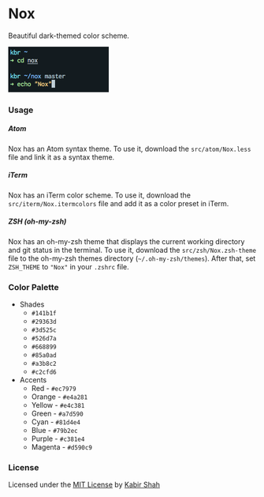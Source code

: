 # Nox

Beautiful dark-themed color scheme.

![Nox](https://github.com/kbrsh/nox/raw/master/img/Nox.png)

### Usage

##### Atom

Nox has an Atom syntax theme. To use it, download the `src/atom/Nox.less` file and link it as a syntax theme.

##### iTerm

Nox has an iTerm color scheme. To use it, download the `src/iterm/Nox.itermcolors` file and add it as a color preset in iTerm.

##### ZSH (oh-my-zsh)

Nox has an oh-my-zsh theme that displays the current working directory and git status in the terminal. To use it, download the `src/zsh/Nox.zsh-theme` file to the oh-my-zsh themes directory (`~/.oh-my-zsh/themes`). After that, set `ZSH_THEME` to `"Nox"` in your `.zshrc` file.

### Color Palette

* Shades
  * `#141b1f`
  * `#29363d`
  * `#3d525c`
  * `#526d7a`
  * `#668899`
  * `#85a0ad`
  * `#a3b8c2`
  * `#c2cfd6`
* Accents
  * Red - `#ec7979`
  * Orange - `#e4a281`
  * Yellow - `#e4c381`
  * Green - `#a7d590`
  * Cyan - `#81d4e4`
  * Blue - `#79b2ec`
  * Purple - `#c381e4`
  * Magenta - `#d590c9`

### License

Licensed under the [MIT License](https://kbrsh.github.io/license) by [Kabir Shah](https://kabir.ml)
